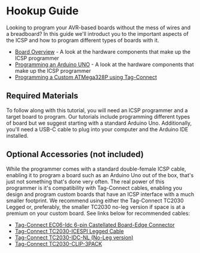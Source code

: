 # Hookup Guide

Looking to program your AVR-based boards without the mess of wires and a breadboard?  In this guide we'll introduct you to the important aspects of the ICSP and how to program different types of boards with it.

- [Board Overview](/Board-Overview.md) - A look at the hardware components that make up the ICSP programmer
- [Programming an Arduino UNO](/Programming-an-Arduino-Uno.md) - A look at the hardware components that make up the ICSP programmer
- [Programming a Custom ATMega328P using Tag-Connect](/Programming-a-Custom-ATMega328P.md)

## Required Materials

To follow along with this tutorial, you will need an ICSP programmer and a target board to program.  Our tutorials include programming different types of board but we suggest starting with a standard Arduino Uno.  Additionally, you'll need a USB-C cable to plug into your computer and the Arduino IDE installed.

## Optional Accessories (not included)

While the programmer comes with a standard double-female ICSP cable, enabling it to program a board such as an Arduino Uno out of the box, that's just not something that's done very often.  The real power of this programmer is it's compatibility with Tag-Connect cables, enabling you design and program custom boards that have an ICSP interface with a much smaller footprint.  We recommend using either the Tag-Connect TC2030 Legged or, preferably, the smaller TC2030 no-leg version if space is at a premium on your custom board.  See links below for recommended cables:

- [Tag-Connect EC06-Idc 6-pin Castellated Board-Edge Connector](https://www.tag-connect.com/product/ec-06-pcb-edge-connector)
- [Tag-Connect TC2030-ICESPI Legged Cable](https://www.tag-connect.com/product/tc2030-icespi-legged-cable-for-use-with-atmel-ice?attribute_orientation=LEMTA+-+Ribbon+Connector+reversed+for+Atmel-ICE)
- [Tag-Connect TC2030-IDC-NL (No-Leg version)](https://www.tag-connect.com/product/tc2030-idc-nl)
- [Tag-Connect TC2030-CLIP-3PACK](https://www.tag-connect.com/product/tc2030-retaining-clip-board-3-pack)


